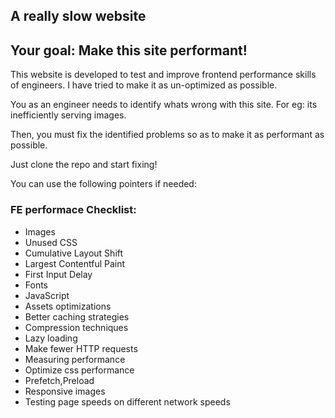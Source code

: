 ## A really slow website

## Your goal: Make this site performant!

This website is developed to test and improve frontend performance skills of engineers.
I have tried to make it as un-optimized as possible.

You as an engineer needs to identify whats wrong with this site.
For eg: its inefficiently serving images.

Then, you must fix the identified problems so as to make it as performant as possible.

Just clone the repo and start fixing!

You can use the following pointers if needed:

### FE performace Checklist:
- Images
- Unused CSS
- Cumulative Layout Shift
- Largest Contentful Paint
- First Input Delay
- Fonts
- JavaScript
- Assets optimizations
- Better caching strategies
- Compression techniques
- Lazy loading
- Make fewer HTTP requests
- Measuring performance
- Optimize css performance
- Prefetch,Preload
- Responsive images
- Testing page speeds on different network speeds